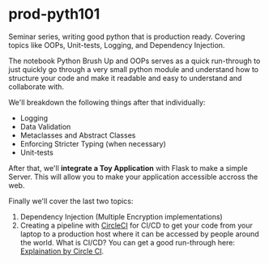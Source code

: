 # prod-pyth101
Seminar series, writing good python that is production ready. Covering topics like OOPs, Unit-tests, Logging, and Dependency Injection.

The notebook Python Brush Up and OOPs serves as a quick run-through to just quickly go through a very small python module and understand how to structure your code and make it readable and easy to understand and collaborate with. 

We'll breakdown the following things after that individually:

* Logging
* Data Validation
* Metaclasses and Abstract Classes
* Enforcing Stricter Typing (when necessary)
* Unit-tests

After that, we'll **integrate a Toy Application** with Flask to make a simple Server. This will allow you to make your application accessible accross the web.

Finally we'll cover the last two topics: 

1. Dependency Injection (Multiple Encryption implementations)
2. Creating a pipeline with [CircleCI](https://circleci.com/) for CI/CD to get your code from your laptop to a production host where it can be accessed by people around the world. What is CI/CD? You can get a good run-through here: [Explaination by Circle CI](https://circleci.com/).


